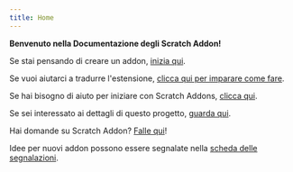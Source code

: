 ```yaml
---
title: Home
---
```

**Benvenuto nella Documentazione degli Scratch Addon!**

Se stai pensando di creare un addon, [inizia qui](develop/getting-started/creating-an-addon).

Se vuoi aiutarci a tradurre l'estensione, [clicca qui per imparare come fare](localization/joining-the-localization-team).

Se hai bisogno di aiuto per iniziare con Scratch Addons, [clicca qui](getting-started/quick-start).

Se sei interessato ai dettagli di questo progetto, [guarda qui](reference/design).

Hai domande su Scratch Addon? [Falle qui](https://github.com/ScratchAddons/ScratchAddons/discussions)!

Idee per nuovi addon possono essere segnalate nella [scheda delle segnalazioni](https://github.com/ScratchAddons/ScratchAddons/issues).